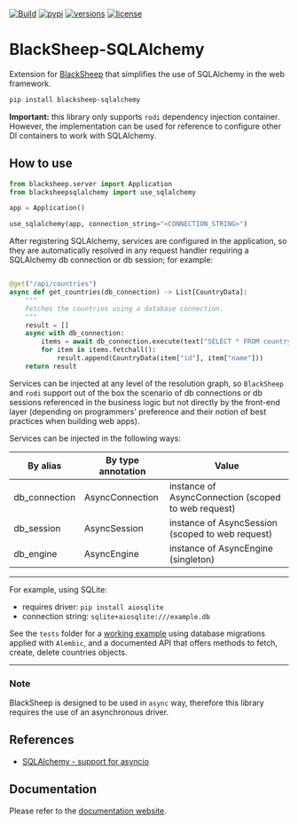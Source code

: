 [![Build](https://github.com/Neoteroi/BlackSheep-SQLAlchemy/actions/workflows/build.yml/badge.svg)](https://github.com/Neoteroi/BlackSheep-SQLAlchemy/actions/workflows/build.yml)
[![pypi](https://img.shields.io/pypi/v/BlackSheep-SQLAlchemy.svg?color=blue)](https://pypi.org/project/BlackSheep-SQLAlchemy/)
[![versions](https://img.shields.io/pypi/pyversions/blacksheep-sqlalchemy.svg)](https://github.com/Neoteroi/BlackSheep-SQLAlchemy/)
[![license](https://img.shields.io/github/license/Neoteroi/blacksheep-sqlalchemy.svg)](https://github.com/Neoteroi/BlackSheep-SQLAlchemy/blob/main/LICENSE)

# BlackSheep-SQLAlchemy
Extension for [BlackSheep](https://github.com/Neoteroi/BlackSheep) that
simplifies the use of SQLAlchemy in the web framework.

```bash
pip install blacksheep-sqlalchemy
```

**Important:** this library only supports `rodi` dependency injection
container. However, the implementation can be used for reference to configure
other DI containers to work with SQLAlchemy.

## How to use

```python
from blacksheep.server import Application
from blacksheepsqlalchemy import use_sqlalchemy

app = Application()

use_sqlalchemy(app, connection_string="<CONNECTION_STRING>")

```

After registering SQLAlchemy, services are configured in the application, so
they are automatically resolved in any request handler requiring a SQLAlchemy
db connection or db session; for example:

```python

@get("/api/countries")
async def get_countries(db_connection) -> List[CountryData]:
    """
    Fetches the countries using a database connection.
    """
    result = []
    async with db_connection:
        items = await db_connection.execute(text("SELECT * FROM country"))
        for item in items.fetchall():
            result.append(CountryData(item["id"], item["name"]))
    return result

```

Services can be injected at any level of the resolution graph, so `BlackSheep`
and `rodi` support out of the box the scenario of db connections or db sessions
referenced in the business logic but not directly by the front-end layer
(depending on programmers' preference and their notion of best practices when
building web apps).

Services can be injected in the following ways:

| By alias      | By type annotation | Value                                               |
| ------------- | ------------------ | --------------------------------------------------- |
| db_connection | AsyncConnection    | instance of AsyncConnection (scoped to web request) |
| db_session    | AsyncSession       | instance of AsyncSession (scoped to web request)    |
| db_engine     | AsyncEngine        | instance of AsyncEngine (singleton)                 |

---

For example, using SQLite:

* requires driver: `pip install aiosqlite`
* connection string: `sqlite+aiosqlite:///example.db`

See the `tests` folder for a [working example](https://github.com/Neoteroi/BlackSheep-SQLAlchemy/blob/main/tests/app.py)
using database migrations applied with `Alembic`, and a documented API that offers methods to fetch, create,
delete countries objects.

---

### Note
BlackSheep is designed to be used in `async` way, therefore this library
requires the use of an asynchronous driver.

## References

* [SQLAlchemy - support for asyncio](https://docs.sqlalchemy.org/en/14/orm/extensions/asyncio.html)

## Documentation
Please refer to the [documentation website](https://www.neoteroi.dev/blacksheep/).
